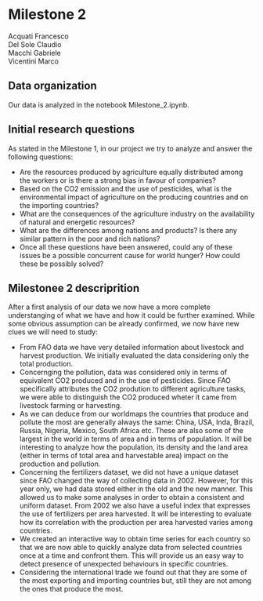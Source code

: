 # Milestone 2
Acquati Francesco \
Del Sole Claudio \
Macchi Gabriele \
Vicentini Marco

## Data organization
Our data is analyzed in the notebook Milestone_2.ipynb.

## Initial research questions
As stated in the Milestone 1, in our project we try to analyze and answer the following questions:
- Are the resources produced by agriculture equally distributed among the workers or is there a strong bias in favour of companies?
- Based on the CO2 emission and the use of pesticides, what is the environmental impact of agriculture on the producing countries and on the importing countries?
- What are the consequences of the agriculture industry on the availability of natural and energetic resources?
- What are the differences among nations and products? Is there any similar pattern in the poor and rich nations?
- Once all these questions have been answered, could any of these issues be a possible concurrent cause for world hunger? How could these be possibly solved?

## Milestonee 2 descriprition 
After a first analysis of our data we now have a more complete understanging of what we have and how it could be further examined. While some obvious assumption can be already confirmed, we now have new clues we will need to study:
- From FAO data we have very detailed information about livestock and harvest production. We initially evaluated the data considering only the total production.
- Concernging the pollution, data was considered only in terms of equivalent CO2 produced and in the use of pesticides. Since FAO specifically attributes the CO2 prodution to different agriculture tasks, we were able to distinguish the CO2 produced wheter it came from livestock farming or harvesting.
- As we can deduce from our worldmaps the countries that produce and pollute the most are generally always the same: China, USA, Inda, Brazil, Russia, Nigeria, Mexico, South Africa etc. These are also some of the largest in the world in terms of area and in terms of population. It will be interesting to analyze how the population, its density and the land area (either in terms of total area and harvestable area) impact on the production and pollution.
- Concerning the fertilizers dataset, we did not have a unique dataset since FAO changed the way of collecting data in 2002. However, for this year only, we had data stored either in the old and the new manner. This allowed us to make some analyses in order to obtain a consistent and uniform dataset. From 2002 we also have a useful index that expresses the use of fertilizers per area harvested. It will be interesting to evaluate how its correlation with the production per area harvested varies among countries.
- We created an interactive way to obtain time series for each country so that we are now able to quickly analyze data from selected countries once at a time and confront them. This will provide us an easy way to detect presence of unexpected behaviours in specific countries.
- Considering the international trade we found out that they are some of the most exporting and importing countries but, still they are not among the ones that produce the most.
